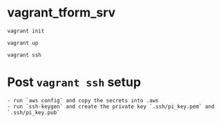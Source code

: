 # vagrant_tform_srv

`vagrant init`

`vagrant up`

`vagrant ssh`

# Post `vagrant ssh` setup
    - run `aws config` and copy the secrets into .aws
    - run `ssh-keygen` and create the private key `.ssh/pi_key.pem` and `.ssh/pi_key.pub`


